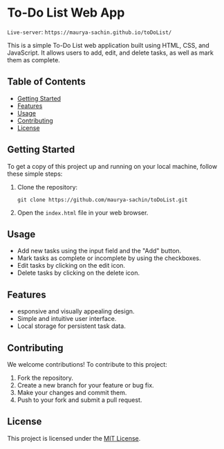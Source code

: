 # To-Do List Web App

`Live-server`: ```https://maurya-sachin.github.io/toDoList/```

This is a simple To-Do List web application built using HTML, CSS, and JavaScript. It allows users to add, edit, and delete tasks, as well as mark them as complete.

## Table of Contents
- [Getting Started](#getting-started)
- [Features](#features)
- [Usage](#usage)
- [Contributing](#contributing)
- [License](#license)

## Getting Started

To get a copy of this project up and running on your local machine, follow these simple steps:

1. Clone the repository:

   ```https
   git clone https://github.com/maurya-sachin/toDoList.git
   ```
2. Open the `index.html` file in your web browser.

## Usage

- Add new tasks using the input field and the "Add" button.
- Mark tasks as complete or incomplete by using the checkboxes.
- Edit tasks by clicking on the edit icon.
- Delete tasks by clicking on the delete icon.

## Features

- esponsive and visually appealing design.
- Simple and intuitive user interface.
- Local storage for persistent task data.

## Contributing

We welcome contributions! To contribute to this project:

1. Fork the repository.
2. Create a new branch for your feature or bug fix.
3. Make your changes and commit them.
4. Push to your fork and submit a pull request.

## License

This project is licensed under the [MIT License](LICENSE).
